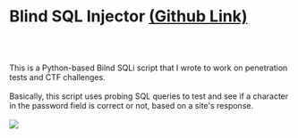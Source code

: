 <h1>Blind SQL Injector <a href="https://github.com/exaybachay-ak/BlindSQLInjector/blob/master/findNextLetter.py">(Github Link)</a></h1>
<br /><br />
<p>
This is a Python-based Bilnd SQLi script that I wrote to work on penetration tests and CTF challenges.<br /><br />
Basically, this script uses probing SQL queries to test and see if a character in the password field is correct or not, based on a site's response.<br /><br />
<img src="/assets/BlindSQLI.png" />
